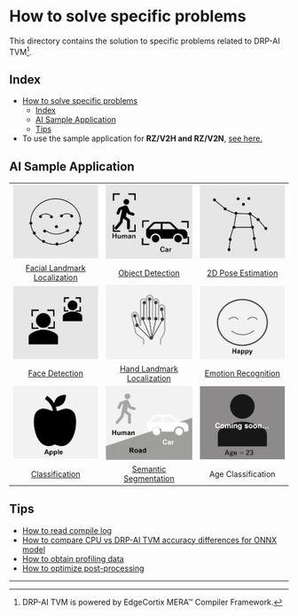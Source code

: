 # How to solve specific problems

This directory contains the solution to specific problems related to DRP-AI TVM[^1].  

## Index
- [How to solve specific problems](#how-to-solve-specific-problems)
  - [Index](#index)
  - [AI Sample Application](#ai-sample-application)
  - [Tips](#tips)
- To use the sample application for **RZ/V2H and RZ/V2N**, [see here.](./sample_app_v2h/README.md)


## AI Sample Application
<table>
<tr>
    <td align="center"><a href="sample_app/docs/face_landmark_localization/deeppose"><img src="img/face_landmark_localization.png"></a></td>
    <td align="center"><a href="sample_app/docs/object_detection/yolo"><img src="img/object_detection.png"></a></td>
    <td align="center"><a href="sample_app/docs/human_pose_estimation/hrnet"><img src="img/2d_pose_estimation.png"></a></td>
</tr>
<tr>
    <td align="center"><a href="sample_app/docs/face_landmark_localization/deeppose">Facial Landmark Localization</a></td>
    <td align="center"><a href="sample_app/docs/object_detection/yolo">Object Detection</a></td>
    <td align="center"><a href="sample_app/docs/human_pose_estimation/hrnet">2D Pose Estimation</a></td>
</tr>
<tr>
    <td align="center"><a href="sample_app/docs/face_detection/ultraface"><img src="img/face_detection.png"></a></td>
    <td align="center"><a href="sample_app/docs/hand_landmark_localization/hrnetv2"><img src="img/2d_hand_estimation.png"></a></td>
    <td align="center"><a href="sample_app/docs/emotion_recognition/emotion_ferplus"><img src="img/emotion.png"></a></td>
</tr>
<tr>
    <td align="center"><a href="sample_app/docs/face_detection/ultraface">Face Detection</a></td>
    <td align="center"><a href="sample_app/docs/hand_landmark_localization/hrnetv2">Hand Landmark Localization</a></td>
    <td align="center"><a href="sample_app/docs/emotion_recognition/emotion_ferplus">Emotion Recognition</a></td>
</tr>
<tr>
    <td align="center"><a href="sample_app/docs/classification/googlenet"><img src="img/classification.png"></a></td>
    <td align="center"><a href="sample_app/docs/semantic_segmentation/deeplabv3"><img src="img/semantic_segmentation.png"></a></td>
    <td align="center"><a href=""><img src="img/age_classification_dev.png"></a></td>
</tr>
<tr>
    <td align="center"><a href="sample_app/docs/classification/googlenet">Classification</a></td>
    <td align="center"><a href="sample_app/docs/semantic_segmentation/deeplabv3">Semantic Segmentation</a></td>
    <td align="center">Age Classification </td>
</tr>
</table>


## Tips
- [How to read compile log](tips/how-to-read-log.md)
- [How to compare CPU vs DRP-AI TVM accuracy differences for ONNX model](tips/compare_difference)
- [How to obtain profiling data](tips/profiling)
- [How to optimize post-processing](tips/post_processing_optimization_method/README.md)

---
[^1]: DRP-AI TVM is powered by EdgeCortix MERA™ Compiler Framework.

